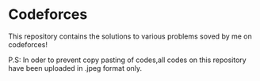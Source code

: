 # Codeforces
 This repository contains the solutions to various problems soved by me on codeforces!
 
 P.S: In oder to prevent copy pasting of codes,all codes on this repository have been uploaded in .jpeg format only.
 
